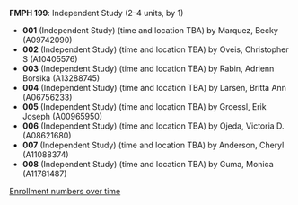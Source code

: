 **FMPH 199**: Independent Study (2–4 units, by 1)

- **001** (Independent Study) (time and location TBA) by Marquez, Becky (A09742090)
- **002** (Independent Study) (time and location TBA) by Oveis, Christopher S (A10405576)
- **003** (Independent Study) (time and location TBA) by Rabin, Adrienn Borsika (A13288745)
- **004** (Independent Study) (time and location TBA) by Larsen, Britta Ann (A06756233)
- **005** (Independent Study) (time and location TBA) by Groessl, Erik Joseph (A00965950)
- **006** (Independent Study) (time and location TBA) by Ojeda, Victoria D. (A08621680)
- **007** (Independent Study) (time and location TBA) by Anderson, Cheryl (A11088374)
- **008** (Independent Study) (time and location TBA) by Guma, Monica (A11781487)

[Enrollment numbers over time](./FMPH199.tsv)
